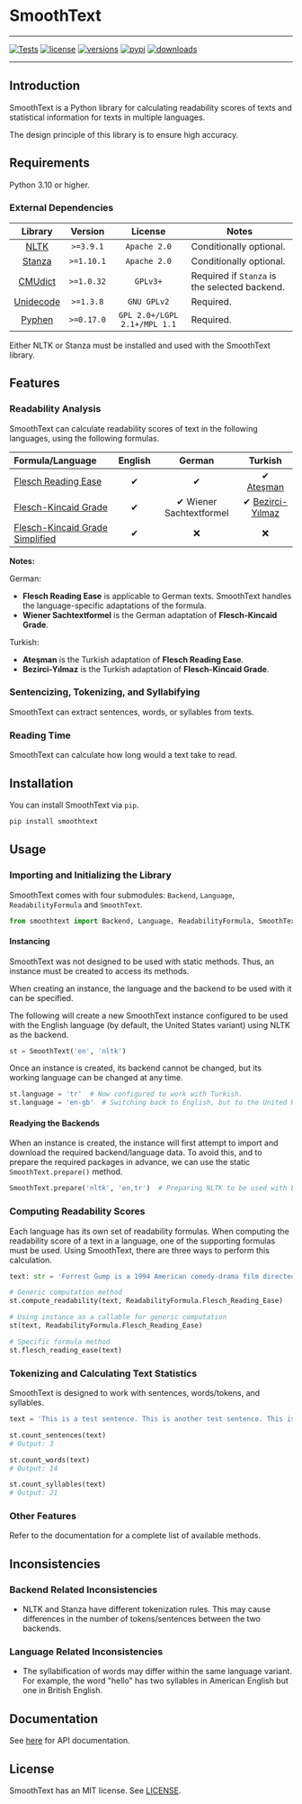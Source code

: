 # SmoothText

---

[![Tests](https://github.com/smoothtext/smoothtext/actions/workflows/main.yml/badge.svg)](https://github.com/smoothtext/smoothtext/actions)
[![license](https://img.shields.io/github/license/smoothtext/smoothtext.svg)](https://github.com/smoothtext/smoothtext/blob/main/LICENSE)
[![versions](https://img.shields.io/pypi/pyversions/smoothtext.svg)](https://github.com/smoothtext/smoothtext)
[![pypi](https://img.shields.io/pypi/v/smoothtext.svg)](https://pypi.org/project/smoothtext/)
[![downloads](https://static.pepy.tech/personalized-badge/smoothtext?period=total&units=international_system&left_color=grey&right_color=orange&left_text=pip%20downloads)](https://pypi.org/project/smoothtext/)

---

## Introduction

SmoothText is a Python library for calculating readability scores of texts and statistical information for texts in
multiple languages.

The design principle of this library is to ensure high accuracy.

## Requirements

Python 3.10 or higher.

### External Dependencies

|                     Library                      |  Version   |           License            | Notes                                         |
|:------------------------------------------------:|:----------:|:----------------------------:|-----------------------------------------------|
|          [NLTK](https://www.nltk.org/)           | `>=3.9.1`  |         `Apache 2.0`         | Conditionally optional.                       |
| [Stanza](https://stanfordnlp.github.io/stanza/)  | `>=1.10.1` |         `Apache 2.0`         | Conditionally optional.                       |
|   [CMUdict](https://pypi.org/project/cmudict/)   | `>=1.0.32` |           `GPLv3+`           | Required if `Stanza` is the selected backend. |
| [Unidecode](https://pypi.org/project/Unidecode/) | `>=1.3.8`  |         `GNU GPLv2`          | Required.                                     |
|    [Pyphen](https://github.com/Kozea/Pyphen)     | `>=0.17.0` | `GPL 2.0+/LGPL 2.1+/MPL 1.1` | Required.                                     |

Either NLTK or Stanza must be installed and used with the SmoothText library.

## Features

### Readability Analysis

SmoothText can calculate readability scores of text in the following languages, using the following formulas.

| Formula/Language                                                                                                                                                                                                                             | English |         German          |                                                                                                                                Turkish                                                                                                                                |
|:---------------------------------------------------------------------------------------------------------------------------------------------------------------------------------------------------------------------------------------------|:-------:|:-----------------------:|:---------------------------------------------------------------------------------------------------------------------------------------------------------------------------------------------------------------------------------------------------------------------:|
| [Flesch Reading Ease](https://scholar.google.com/scholar?as_sdt=0%2C5&q=A+New+Readability+Yardstick+R+Flesch&btnG=)                                                                                                                          |    ✔    |            ✔            |                                                          ✔ [Ateşman](https://scholar.google.com/scholar?as_sdt=0%2C5&q=T%C3%BCrk%C3%A7ede+Okunabilirli%C4%9Fin+%C3%96l%C3%A7%C3%BClmesi+Ate%C5%9Fman&btnG=)                                                           |
| [Flesch-Kincaid Grade](https://scholar.google.com/scholar?as_sdt=0%2C5&q=Derivation+of+new+readability+formulas+%28automated+readability+index%2C+fog+count+and+flesch+reading+ease+formula%29+for+navy+enlisted+personnel&btnG=)            |    ✔    | ✔ Wiener Sachtextformel | ✔ [Bezirci-Yılmaz](https://scholar.google.com/scholar?as_sdt=0%2C5&q=Metinlerin+okunabilirli%C4%9Finin+%C3%B6l%C3%A7%C3%BClmesi+%C3%BCzerine+bir+yazilim+k%C3%BCt%C3%BCphanesi+ve+T%C3%BCrk%C3%A7e+i%C3%A7in+yeni+bir+okunabilirlik+%C3%B6l%C3%A7%C3%BCt%C3%BC&btnG=) |
| [Flesch-Kincaid Grade Simplified](https://scholar.google.com/scholar?as_sdt=0%2C5&q=Derivation+of+new+readability+formulas+%28automated+readability+index%2C+fog+count+and+flesch+reading+ease+formula%29+for+navy+enlisted+personnel&btnG=) |    ✔    |            ❌            |                                                                                                                                   ❌                                                                                                                                   |

**Notes:**

German:

- **Flesch Reading Ease** is applicable to German texts. SmoothText handles the language-specific adaptations of the
  formula.
- **Wiener Sachtextformel** is the German adaptation of **Flesch-Kincaid Grade**.

Turkish:

- **Ateşman** is the Turkish adaptation of **Flesch Reading Ease**.
- **Bezirci-Yılmaz** is the Turkish adaptation of **Flesch-Kincaid Grade**.

### Sentencizing, Tokenizing, and Syllabifying

SmoothText can extract sentences, words, or syllables from texts.

### Reading Time

SmoothText can calculate how long would a text take to read.

## Installation

You can install SmoothText via `pip`.

```Python
pip install smoothtext
```

## Usage

### Importing and Initializing the Library

SmoothText comes with four submodules: `Backend`, `Language`, `ReadabilityFormula` and `SmoothText`.

```Python
from smoothtext import Backend, Language, ReadabilityFormula, SmoothText
```

#### Instancing

SmoothText was not designed to be used with static methods. Thus, an instance must be created to access its methods.

When creating an instance, the language and the backend to be used with it can be specified.

The following will create a new SmoothText instance configured to be used with the English language (by default, the
United States variant) using NLTK as the backend.

```Python
st = SmoothText('en', 'nltk')
```

Once an instance is created, its backend cannot be changed, but its working language can be changed at any time.

```Python
st.language = 'tr'  # Now configured to work with Turkish.
st.language = 'en-gb'  # Switching back to English, but to the United Kingdom variant.
```

#### Readying the Backends

When an instance is created, the instance will first attempt to import and download the required backend/language data.
To avoid this, and to prepare the required packages in advance, we can use the static `SmoothText.prepare()` method.

```Python
SmoothText.prepare('nltk', 'en,tr')  # Preparing NLTK to be used with English and Turkish
```

### Computing Readability Scores

Each language has its own set of readability formulas. When computing the readability score of a text in a language, one
of the supporting formulas must be used. Using SmoothText, there are three ways to perform this calculation.

```Python
text: str = 'Forrest Gump is a 1994 American comedy-drama film directed by Robert Zemeckis.'  # https://en.wikipedia.org/wiki/Forrest_Gump

# Generic computation method
st.compute_readability(text, ReadabilityFormula.Flesch_Reading_Ease)

# Using instance as a callable for generic computation
st(text, ReadabilityFormula.Flesch_Reading_Ease)

# Specific formula method
st.flesch_reading_ease(text)
```

### Tokenizing and Calculating Text Statistics

SmoothText is designed to work with sentences, words/tokens, and syllables.

```Python
text = 'This is a test sentence. This is another test sentence. This is a third test sentence.'

st.count_sentences(text)
# Output: 3

st.count_words(text)
# Output: 14

st.count_syllables(text)
# Output: 21
```

### Other Features

Refer to the documentation for a complete list of available methods.

## Inconsistencies

### Backend Related Inconsistencies

- NLTK and Stanza have different tokenization rules. This may cause differences in the number of tokens/sentences between the two backends.

### Language Related Inconsistencies

- The syllabification of words may differ within the same language variant. For example, the word "hello" has two syllables in American English but one in British English.

## Documentation

See [here](https://smoothtext.github.io/) for API documentation.

## License

SmoothText has an MIT license. See [LICENSE](./LICENSE).
